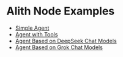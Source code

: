 # Alith Node Examples

- [Simple Agent](./agent.ts)
- [Agent with Tools](./agent_with_tools.ts)
- [Agent Based on DeepSeek Chat Models](./agent_deepseek.ts)
- [Agent Based on Grok Chat Models](./agent_grok.ts)
